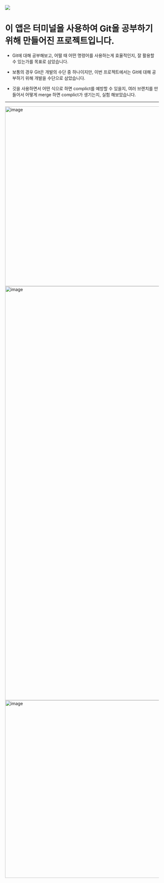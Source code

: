 <img src="https://img.shields.io/badge/Git-F05032?style=flat-square&logo=Git&logoColor=white"/>

# 이 앱은 터미널을 사용하여 Git을 공부하기 위해 만들어진 프로젝트입니다.

* Git에 대해 공부해보고, 어떨 때 어떤 명령어를 사용하는게 효율적인지, 잘 활용할 수 있는가를 목표로 삼았습니다.

* 보통의 경우 Git은 개발의 수단 중 하나이지만, 이번 프로젝트에서는 Git에 대해 공부하기 위해 개발을 수단으로 삼았습니다. 

* 깃을 사용하면서 어떤 식으로 하면 complict를 예방할 수 있을지, 여러 브랜치를 만들어서 어떻게 merge 하면 complict가 생기는지, 실험 해보았습니다.

-----

<img width="587" alt="image" src="https://user-images.githubusercontent.com/66102708/166970287-690012ff-3b70-4bc4-bb4a-4fc99a68bb12.png">

<img width="1352" alt="image" src="https://user-images.githubusercontent.com/66102708/166971197-336bf5aa-1f54-4cde-9c11-96fec33ef196.png">

<img width="580" alt="image" src="https://user-images.githubusercontent.com/66102708/166970845-ee9037f4-5882-4e42-ab8a-2299ea282bc4.png">
